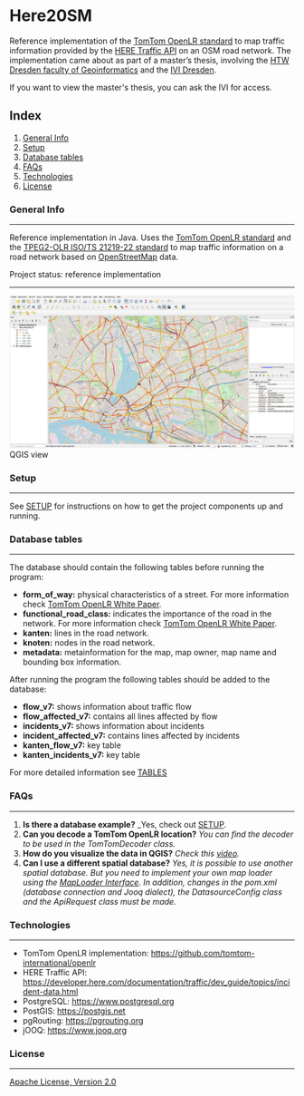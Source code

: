 # Here20SM

Reference implementation of the [TomTom OpenLR standard](https://www.openlr-association.com/method.html) to map traffic information provided by the [HERE Traffic API](https://developer.here.com/documentation/traffic/dev_guide/topics/what-is.html) on an OSM road network. The implementation came about as part of a master’s thesis, involving the [HTW Dresden faculty of Geoinformatics](https://www.htw-dresden.de/hochschule/fakultaeten/geoinformation) and the [IVI Dresden](https://www.ivi.fraunhofer.de). 

If you want to view the master's thesis, you can ask the IVI for access.

## Index
1. [General Info](#general-info)
2. [Setup](#setup)
3. [Database tables](#tables)
4. [FAQs](#faqs)
5. [Technologies](#technologies)
6. [License](#license)

### General Info
***
Reference implementation in Java. Uses the [TomTom OpenLR standard](https://www.openlr-association.com/method.html) and the [TPEG2-OLR ISO/TS 21219-22 standard](https://www.iso.org/standard/63122.html) to map traffic information on a road network based on [OpenStreetMap](https://www.openstreetmap.org/#map=6/51.330/10.453) data. 

Project status: reference implementation
***
![qgisView](src/main/resources/Screenshots/HamburgQGIS.PNG)
QGIS view

### Setup
***
See [SETUP](SETUP.md) for instructions on how to get the project components up and running.

### Database tables 
***
The database should contain the following tables before running the program: 
+ **form_of_way:** physical characteristics of a street. For more information check [TomTom OpenLR White Paper](https://www.openlr-association.com/fileadmin/user_upload/openlr-whitepaper_v1.5.pdf).
+ **functional_road_class:** indicates the importance of the road in the network. For more information check [TomTom OpenLR White Paper](https://www.openlr-association.com/fileadmin/user_upload/openlr-whitepaper_v1.5.pdf).
+ **kanten:** lines in the road network. 
+ **knoten:** nodes in the road network. 
+ **metadata:** metainformation for the map, map owner, map name and bounding box information.


After running the program the following tables should be added to the database:
+ **flow_v7:** shows information about traffic flow
+ **flow_affected_v7:** contains all lines affected by flow
+ **incidents_v7:** shows information about incidents 
+ **incident_affected_v7:** contains lines affected by incidents
+ **kanten_flow_v7:** key table
+ **kanten_incidents_v7:** key table

For more detailed information see [TABLES](TABLES.md)

### FAQs
***
1. **Is there a database example?**
_Yes, check out [SETUP](SETUP.md). 
2. **Can you decode a TomTom OpenLR location?**
_You can find the decoder to be used in the TomTomDecoder class._ 
3. **How do you visualize the data in QGIS?**
_Check this [video](https://www.youtube.com/watch?v=17AZQ2-5Rrk)._
4. **Can I use a different spatial database?** _Yes, it is possible to use another spatial database. But you need to implement your own map loader using the [MapLoader Interface](src/main/java/Loader/MapLoader.java). In addition, changes in the pom.xml (database connection and Jooq dialect), the DatasourceConfig class and the ApiRequest class must be made._ 

### Technologies
***
* TomTom OpenLR implementation: <https://github.com/tomtom-international/openlr>
* HERE Traffic API: <https://developer.here.com/documentation/traffic/dev_guide/topics/incident-data.html>
* PostgreSQL: <https://www.postgresql.org>
* PostGIS: <https://postgis.net>
* pgRouting: <https://pgrouting.org>
* jOOQ: <https://www.jooq.org>


### License
***
[Apache License, Version 2.0](http://www.apache.org/licenses/LICENSE-2.0.html)

